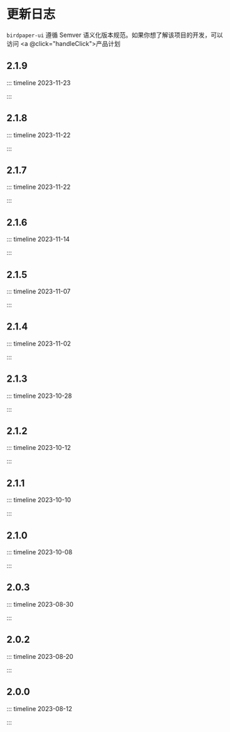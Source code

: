 # 更新日志

<script setup lang="ts">
import {eventTrack, goToLink} from "../../components/util/helper.ts";

const  handleClick = ()=>{
  const url = 'https://birdpaper.feishu.cn/base/XuwfbzYJZaXsQ4shv6rcl1J4nNb';

  eventTrack('feishu_product_plan');
  return goToLink(url);
}
</script>

`birdpaper-ui` 遵循 Semver 语义化版本规范。如果你想了解该项目的开发，可以访问 <a @click="handleClick">产品计划</a>

## 2.1.9

::: timeline 2023-11-23

<!--@include: ../change-log/2.1.9.md-->

:::

## 2.1.8

::: timeline 2023-11-22

<!--@include: ../change-log/2.1.8.md-->

:::

## 2.1.7

::: timeline 2023-11-22

<!--@include: ../change-log/2.1.7.md-->

:::

## 2.1.6

::: timeline 2023-11-14

<!--@include: ../change-log/2.1.6.md-->

:::

## 2.1.5

::: timeline 2023-11-07

<!--@include: ../change-log/2.1.5.md-->

:::

## 2.1.4

::: timeline 2023-11-02

<!--@include: ../change-log/2.1.4.md-->

:::

## 2.1.3

::: timeline 2023-10-28

<!--@include: ../change-log/2.1.3.md-->

:::

## 2.1.2

::: timeline 2023-10-12

<!--@include: ../change-log/2.1.2.md-->

:::

## 2.1.1

::: timeline 2023-10-10

<!--@include: ../change-log/2.1.1.md-->

:::

## 2.1.0

::: timeline 2023-10-08

<!--@include: ../change-log/2.1.0.md-->

:::

## 2.0.3

::: timeline 2023-08-30

<!--@include: ../change-log/2.0.3.md-->

:::

## 2.0.2

::: timeline 2023-08-20

<!--@include: ../change-log/2.0.2.md-->

:::

## 2.0.0

::: timeline 2023-08-12

<!--@include: ../change-log/2.0.0.md-->

:::

